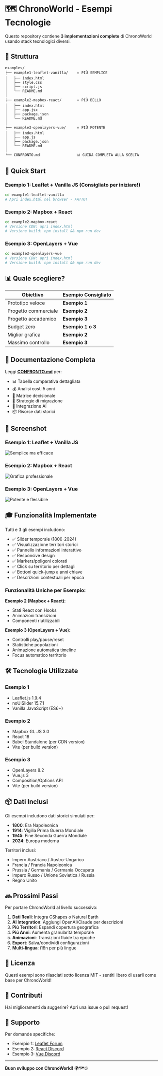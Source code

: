 # 🗺️ ChronoWorld - Esempi Tecnologie

Questo repository contiene **3 implementazioni complete** di ChronoWorld usando stack tecnologici diversi.

## 📁 Struttura

```
examples/
├── example1-leaflet-vanilla/    ⭐ PIÙ SEMPLICE
│   ├── index.html
│   ├── style.css
│   ├── script.js
│   └── README.md
│
├── example2-mapbox-react/       ⭐ PIÙ BELLO
│   ├── index.html
│   ├── app.jsx
│   ├── package.json
│   └── README.md
│
├── example3-openlayers-vue/     ⭐ PIÙ POTENTE
│   ├── index.html
│   ├── app.js
│   ├── package.json
│   └── README.md
│
└── CONFRONTO.md                 📊 GUIDA COMPLETA ALLA SCELTA
```

## 🚀 Quick Start

### Esempio 1: Leaflet + Vanilla JS (Consigliato per iniziare!)
```bash
cd example1-leaflet-vanilla
# Apri index.html nel browser - FATTO!
```

### Esempio 2: Mapbox + React
```bash
cd example2-mapbox-react
# Versione CDN: apri index.html
# Versione build: npm install && npm run dev
```

### Esempio 3: OpenLayers + Vue
```bash
cd example3-openlayers-vue
# Versione CDN: apri index.html
# Versione build: npm install && npm run dev
```

## 📊 Quale scegliere?

| Obiettivo | Esempio Consigliato |
|-----------|-------------------|
| Prototipo veloce | **Esempio 1** |
| Progetto commerciale | **Esempio 2** |
| Progetto accademico | **Esempio 3** |
| Budget zero | **Esempio 1 o 3** |
| Miglior grafica | **Esempio 2** |
| Massimo controllo | **Esempio 3** |

## 📖 Documentazione Completa

Leggi **[CONFRONTO.md](./CONFRONTO.md)** per:
- 📊 Tabella comparativa dettagliata
- 💰 Analisi costi 5 anni
- 🎯 Matrice decisionale
- 🚀 Strategie di migrazione
- 🤖 Integrazione AI
- 📦 Risorse dati storici

## 🎨 Screenshot

### Esempio 1: Leaflet + Vanilla JS
![Semplice ma efficace](https://via.placeholder.com/800x400/667eea/ffffff?text=Leaflet+Vanilla+JS)

### Esempio 2: Mapbox + React
![Grafica professionale](https://via.placeholder.com/800x400/764ba2/ffffff?text=Mapbox+React)

### Esempio 3: OpenLayers + Vue
![Potente e flessibile](https://via.placeholder.com/800x400/1e3c72/ffffff?text=OpenLayers+Vue)

## 🎓 Funzionalità Implementate

Tutti e 3 gli esempi includono:

- ✅ Slider temporale (1800-2024)
- ✅ Visualizzazione territori storici
- ✅ Pannello informazioni interattivo
- ✅ Responsive design
- ✅ Markers/poligoni colorati
- ✅ Click su territorio per dettagli
- ✅ Bottoni quick-jump a anni chiave
- ✅ Descrizioni contestuali per epoca

### Funzionalità Uniche per Esempio:

**Esempio 2 (Mapbox + React):**
- Stati React con Hooks
- Animazioni transizioni
- Componenti riutilizzabili

**Esempio 3 (OpenLayers + Vue):**
- Controlli play/pause/reset
- Statistiche popolazioni
- Animazione automatica timeline
- Focus automatico territorio

## 🛠️ Tecnologie Utilizzate

### Esempio 1
- Leaflet.js 1.9.4
- noUiSlider 15.7.1
- Vanilla JavaScript (ES6+)

### Esempio 2
- Mapbox GL JS 3.0
- React 18
- Babel Standalone (per CDN version)
- Vite (per build version)

### Esempio 3
- OpenLayers 8.2
- Vue.js 3
- Composition/Options API
- Vite (per build version)

## 📦 Dati Inclusi

Gli esempi includono dati storici simulati per:
- **1800**: Era Napoleonica
- **1914**: Vigilia Prima Guerra Mondiale
- **1945**: Fine Seconda Guerra Mondiale
- **2024**: Europa moderna

Territori inclusi:
- Impero Austriaco / Austro-Ungarico
- Francia / Francia Napoleonica
- Prussia / Germania / Germania Occupata
- Impero Russo / Unione Sovietica / Russia
- Regno Unito

## 🔜 Prossimi Passi

Per portare ChronoWorld al livello successivo:

1. **Dati Reali**: Integra CShapes o Natural Earth
2. **AI Integration**: Aggiungi OpenAI/Claude per descrizioni
3. **Più Territori**: Espandi copertura geografica
4. **Più Anni**: Aumenta granularità temporale
5. **Animazioni**: Transizioni fluide tra epoche
6. **Export**: Salva/condividi configurazioni
7. **Multi-lingua**: i18n per più lingue

## 📄 Licenza

Questi esempi sono rilasciati sotto licenza MIT - sentiti libero di usarli come base per ChronoWorld!

## 🤝 Contributi

Hai miglioramenti da suggerire? Apri una issue o pull request!

## 💬 Supporto

Per domande specifiche:
- Esempio 1: [Leaflet Forum](https://gis.stackexchange.com/questions/tagged/leaflet)
- Esempio 2: [React Discord](https://discord.gg/react)
- Esempio 3: [Vue Discord](https://discord.com/invite/vue)

---

**Buon sviluppo con ChronoWorld!** 🌍🗺️⏰
